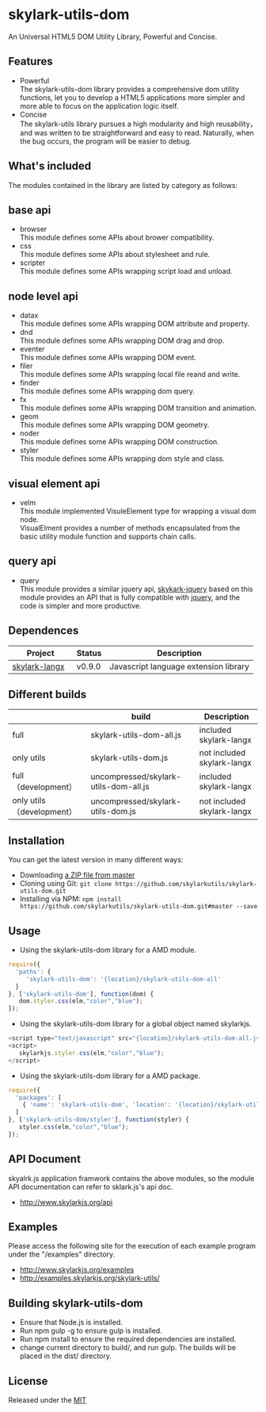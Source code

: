 # skylark-utils-dom
An Universal HTML5 DOM Utility Library, Powerful and Concise.

## Features

- Powerful  
The skylark-utils-dom library provides a comprehensive dom utility functions, let you to develop a HTML5 applications more simpler and more able to focus on the application logic itself.
- Concise  
The skylark-utils library pursues a high modularity and high reusability，and was written to be straightforward and easy to read. Naturally, when the bug occurs, the program will be easier to debug. 

## What's included
The modules contained in the library are listed by category as follows:

base api
-------------
- browser  
This module defines some APIs about brower compatibility.
- css  
This module defines some APIs about stylesheet and rule.
- scripter  
This module defines some APIs wrapping script load and unload.

node level api
----------------
- datax  
This module defines some APIs wrapping DOM attribute and property.
- dnd  
This module defines some APIs wrapping DOM drag and drop.
- eventer  
This module defines some APIs wrapping DOM event.
- filer  
This module defines some APIs wrapping local file reand and write.
- finder  
This module defines some APIs wrapping dom query.
- fx  
This module defines some APIs wrapping DOM transition and animation.
- geom  
This module defines some APIs wrapping DOM geometry.
- noder  
This module defines some APIs wrapping DOM construction.
- styler  
This module defines some APIs wrapping dom style and class.

visual element api
-------------------
- velm  
This module implemented VisuleElement type for wrapping a visual dom node.  
VisualElment provides a number of methods encapsulated from the basic utility module function and supports chain calls.

query api
-------------
- query   
This module provides a similar jquery api,  [skykark-jquery](https://github.com/skylarkjs/skylark-jquery) based on this module provides an API that is fully compatible with [jquery](https://jquery.com/), and the code is simpler and more productive.

## Dependences
| Project | Status | Description |
|---------|--------|-------------|
| [skylark-langx](https://github.com/skylarkjs/skylark-langx)   | v0.9.0 | Javascript language extension library |

##  Different builds
|  | build | Description |
|---------|--------|-------------|
| full | skylark-utils-dom-all.js | included skylark-langx |
| only utils | skylark-utils-dom.js | not included skylark-langx |
| full （development） | uncompressed/skylark-utils-dom-all.js | included skylark-langx |
| only utils （development）| uncompressed/skylark-utils-dom.js | not included skylark-langx |



## Installation
You can get the latest version in many different ways:

- Downloading [a ZIP file from master](https://github.com/skylarkutils/skylark-utils-dom/archive/master.zip)
- Cloning using Git: `git clone https://github.com/skylarkutils/skylark-utils-dom.git`
- Installing via NPM: `npm install https://github.com/skylarkutils/skylark-utils-dom.git#master --save`


## Usage

- Using the skylark-utils-dom library for a AMD module.  
```js
require({
  'paths': {
     'skylark-utils-dom': '{location}/skylark-utils-dom-all' 
  }
}, ['skylark-utils-dom'], function(dom) {
   dom.styler.css(elm,"color","blue");
});
```

- Using the skylark-utils-dom library for a global object named skylarkjs.  
```js
<script type="text/javascript" src="{location}/skylark-utils-dom-all.js"></script>
<script>
   skylarkjs.styler.css(elm,"color","blue");
</script>
```

- Using the skylark-utils-dom library for a AMD package.  
```js
require({
  'packages': [
    { 'name': 'skylark-utils-dom', 'location': '{location}/skylark-utils-dom/' }
  ]
}, ['skylark-utils-dom/styler'], function(styler) {
   styler.css(elm,"color","blue");
});
```

## API Document
skyalrk.js application framwork contains the above modules, so the module API documentation can refer to sklark.js's api doc.

- http://www.skylarkjs.org/api

## Examples
Please access the following site for the execution of each example program under the "/examples" directory.

- http://www.skylarkjs.org/examples
- http://examples.skylarkjs.org/skylark-utils/

## Building skylark-utils-dom

- Ensure that Node.js is installed.
- Run npm gulp -g to ensure gulp is installed.
- Run npm install to ensure the required dependencies are installed.
- change current directory to build/, and run gulp. The builds will be placed in the dist/ directory.

## License

Released under the [MIT](http://opensource.org/licenses/MIT)
